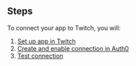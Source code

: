 ## Steps

To connect your app to Twitch, you will:

1. [Set up app in Twitch](#set-up-app-in-twitch)
2. [Create and enable connection in Auth0](#create-and-enable-connection-in-auth0)
3. [Test connection](#test-connection)
